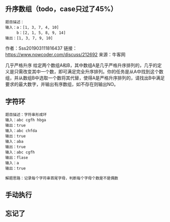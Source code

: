 ## 升序数组（todo，case只过了45%）
    题目描述：
    输入：a：[1, 3, 7, 4, 10]
         b：[2, 1, 5, 8, 9, 14]
    输出：[1, 3, 7, 9, 10]
作者：Sss201903111816437
链接：https://www.nowcoder.com/discuss/212692
来源：牛客网

几乎严格升序
给定两个数组A和B，其中数组A是几乎严格升序排列的，几乎的定义是只需改变其中一个数，即可满足完全升序排列。你的任务是从A中找到这个数组，并从数组B中选取一个数将其代替，使得A是严格升序排列的，请找出B中满足要求的最大数字，并输出有序数组，如不存在则输出NO。


## 字符环
    题目描述：字符串形成环
    输入：abc cgfh hbga
    输出：true
    输入：abc chfda
    输出：true  
    输入：aba
    输出：true  
    输入：abc cgfh
    输出：flase
    输入：a
    输出：true
    
    解题思路：记录每个字符串首尾字母，判断每个字母个数是不是偶数

## 手动执行

## 忘记了
